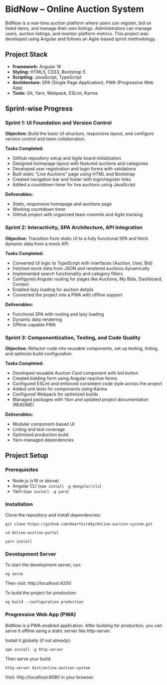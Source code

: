 
# BidNow – Online Auction System

BidNow is a real-time auction platform where users can register, bid on listed items, and manage their own listings. Administrators can manage users, auction listings, and monitor platform metrics. This project was developed using Angular and follows an Agile-based sprint methodology.

## Project Stack

- **Framework:** Angular 16  
- **Styling:** HTML5, CSS3, Bootstrap 5  
- **Scripting:** JavaScript, TypeScript  
- **Architecture:** SPA (Single Page Application), PWA (Progressive Web App)  
- **Tools:** Git, Yarn, Webpack, ESLint, Karma  

## Sprint-wise Progress

### Sprint 1: UI Foundation and Version Control

**Objective:** Build the basic UI structure, responsive layout, and configure version control and team collaboration.

**Tasks Completed:**
- GitHub repository setup and Agile board initialization
- Designed homepage layout with featured auctions and categories
- Developed user registration and login forms with validations
- Built static "Live Auctions" page using HTML and Bootstrap
- Created navigation bar and footer with login/register links
- Added a countdown timer for live auctions using JavaScript

**Deliverables:**
- Static, responsive homepage and auctions page
- Working countdown timer
- GitHub project with organized team commits and Agile tracking

### Sprint 2: Interactivity, SPA Architecture, API Integration

**Objective:** Transition from static UI to a fully functional SPA and fetch dynamic data from a mock API.

**Tasks Completed:**
- Converted UI logic to TypeScript with interfaces (Auction, User, Bid)
- Fetched mock data from JSON and rendered auctions dynamically
- Implemented search functionality and category filters
- Configured Angular routing for pages like Auctions, My Bids, Dashboard, Contact
- Enabled lazy loading for auction details
- Converted the project into a PWA with offline support

**Deliverables:**
- Functional SPA with routing and lazy loading
- Dynamic data rendering
- Offline-capable PWA

### Sprint 3: Componentization, Testing, and Code Quality

**Objective:** Refactor code into reusable components, set up testing, linting, and optimize build configuration.

**Tasks Completed:**
- Developed reusable Auction Card component with bid button
- Created bidding form using Angular reactive forms
- Configured ESLint and enforced consistent code style across the project
- Added unit tests for components using Karma
- Configured Webpack for optimized builds
- Managed packages with Yarn and updated project documentation (README)

**Deliverables:**
- Modular component-based UI
- Linting and test coverage
- Optimized production build
- Yarn-managed dependencies

## Project Setup

### Prerequisites
- Node.js (v16 or above)
- Angular CLI (`npm install -g @angular/cli`)
- Yarn (`npm install -g yarn`)

### Installation

Clone the repository and install dependencies:

`git clone https://github.com/Keerthirddy/Online-auction-system.git`

`cd Online-auction-portal`

`yarn install`

### Development Server 

To start the development server, run: 

`ng serve`

Then visit: http://localhost:4200

To build the project for production:

`ng build --configuration production`

### Progressive Web App (PWA) 

BidNow is a PWA-enabled application. After building for production, you can serve it offline using a static server like http-server.

Install it globally (if not already):

`npm install -g http-server`

Then serve your build:

`http-server dist/online-auction-system`

Visit: http://localhost:8080 in your browser.
